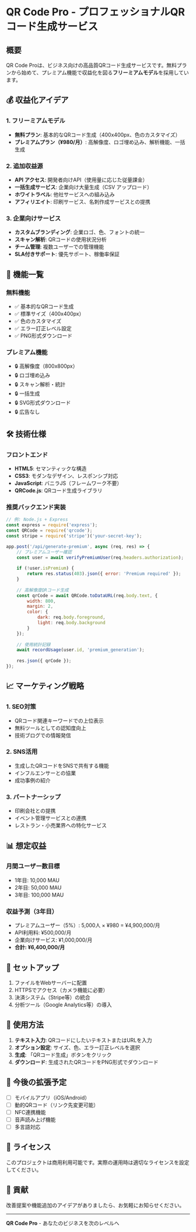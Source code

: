 # QR Code Pro - プロフェッショナルQRコード生成サービス

## 概要

QR Code Proは、ビジネス向けの高品質QRコード生成サービスです。無料プランから始めて、プレミアム機能で収益化を図る**フリーミアムモデル**を採用しています。

## 💰 収益化アイデア

### 1. フリーミアムモデル
- **無料プラン**: 基本的なQRコード生成（400x400px、色のカスタマイズ）
- **プレミアムプラン（¥980/月）**: 高解像度、ロゴ埋め込み、解析機能、一括生成

### 2. 追加収益源
- **API アクセス**: 開発者向けAPI（使用量に応じた従量課金）
- **一括生成サービス**: 企業向け大量生成（CSV アップロード）
- **ホワイトラベル**: 他社サービスへの組み込み
- **アフィリエイト**: 印刷サービス、名刺作成サービスとの提携

### 3. 企業向けサービス
- **カスタムブランディング**: 企業ロゴ、色、フォントの統一
- **スキャン解析**: QRコードの使用状況分析
- **チーム管理**: 複数ユーザーでの管理機能
- **SLA付きサポート**: 優先サポート、稼働率保証

## 🚀 機能一覧

### 無料機能
- ✅ 基本的なQRコード生成
- ✅ 標準サイズ（400x400px）
- ✅ 色のカスタマイズ
- ✅ エラー訂正レベル設定
- ✅ PNG形式ダウンロード

### プレミアム機能
- 🔒 高解像度（800x800px）
- 🔒 ロゴ埋め込み
- 🔒 スキャン解析・統計
- 🔒 一括生成
- 🔒 SVG形式ダウンロード
- 🔒 広告なし

## 🛠️ 技術仕様

### フロントエンド
- **HTML5**: セマンティックな構造
- **CSS3**: モダンなデザイン、レスポンシブ対応
- **JavaScript**: バニラJS（フレームワーク不要）
- **QRCode.js**: QRコード生成ライブラリ

### 推奨バックエンド実装
```javascript
// 例: Node.js + Express
const express = require('express');
const QRCode = require('qrcode');
const stripe = require('stripe')('your-secret-key');

app.post('/api/generate-premium', async (req, res) => {
    // プレミアムユーザー確認
    const user = await verifyPremiumUser(req.headers.authorization);
    
    if (!user.isPremium) {
        return res.status(403).json({ error: 'Premium required' });
    }
    
    // 高解像度QRコード生成
    const qrCode = await QRCode.toDataURL(req.body.text, {
        width: 800,
        margin: 2,
        color: {
            dark: req.body.foreground,
            light: req.body.background
        }
    });
    
    // 使用統計記録
    await recordUsage(user.id, 'premium_generation');
    
    res.json({ qrCode });
});
```

## 📈 マーケティング戦略

### 1. SEO対策
- QRコード関連キーワードでの上位表示
- 無料ツールとしての認知度向上
- 技術ブログでの情報発信

### 2. SNS活用
- 生成したQRコードをSNSで共有する機能
- インフルエンサーとの協業
- 成功事例の紹介

### 3. パートナーシップ
- 印刷会社との提携
- イベント管理サービスとの連携
- レストラン・小売業界への特化サービス

## 📊 想定収益

### 月間ユーザー数目標
- 1年目: 10,000 MAU
- 2年目: 50,000 MAU
- 3年目: 100,000 MAU

### 収益予測（3年目）
- プレミアムユーザー（5%）: 5,000人 × ¥980 = ¥4,900,000/月
- API利用料: ¥500,000/月
- 企業向けサービス: ¥1,000,000/月
- **合計: ¥6,400,000/月**

## 🔧 セットアップ

1. ファイルをWebサーバーに配置
2. HTTPSでアクセス（カメラ機能に必要）
3. 決済システム（Stripe等）の統合
4. 分析ツール（Google Analytics等）の導入

## 📱 使用方法

1. **テキスト入力**: QRコードにしたいテキストまたはURLを入力
2. **オプション設定**: サイズ、色、エラー訂正レベルを選択
3. **生成**: 「QRコード生成」ボタンをクリック
4. **ダウンロード**: 生成されたQRコードをPNG形式でダウンロード

## 🎯 今後の拡張予定

- [ ] モバイルアプリ（iOS/Android）
- [ ] 動的QRコード（リンク先変更可能）
- [ ] NFC連携機能
- [ ] 音声読み上げ機能
- [ ] 多言語対応

## 💼 ライセンス

このプロジェクトは商用利用可能です。実際の運用時は適切なライセンスを設定してください。

## 🤝 貢献

改善提案や機能追加のアイデアがありましたら、お気軽にお知らせください。

---

**QR Code Pro** - あなたのビジネスを次のレベルへ 